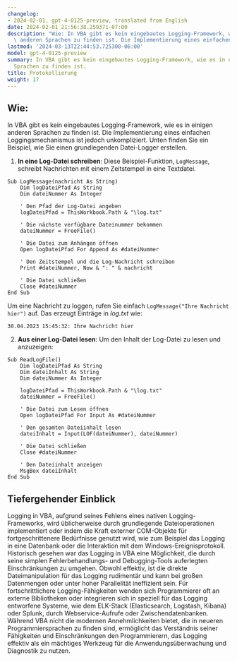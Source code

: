 ```yaml
---
changelog:
- 2024-02-01, gpt-4-0125-preview, translated from English
date: 2024-02-01 21:56:38.259371-07:00
description: "Wie: In VBA gibt es kein eingebautes Logging-Framework, wie es in einigen\
  \ anderen Sprachen zu finden ist. Die Implementierung eines einfachen\u2026"
lastmod: '2024-03-13T22:44:53.725300-06:00'
model: gpt-4-0125-preview
summary: In VBA gibt es kein eingebautes Logging-Framework, wie es in einigen anderen
  Sprachen zu finden ist.
title: Protokollierung
weight: 17
---
```


## Wie:
In VBA gibt es kein eingebautes Logging-Framework, wie es in einigen anderen Sprachen zu finden ist. Die Implementierung eines einfachen Loggingsmechanismus ist jedoch unkompliziert. Unten finden Sie ein Beispiel, wie Sie einen grundlegenden Datei-Logger erstellen.

1. **In eine Log-Datei schreiben**: Diese Beispiel-Funktion, `LogMessage`, schreibt Nachrichten mit einem Zeitstempel in eine Textdatei.

```basic
Sub LogMessage(nachricht As String)
    Dim logDateiPfad As String
    Dim dateiNummer As Integer
    
    ' Den Pfad der Log-Datei angeben
    logDateiPfad = ThisWorkbook.Path & "\log.txt"
    
    ' Die nächste verfügbare Dateinummer bekommen
    dateiNummer = FreeFile()
    
    ' Die Datei zum Anhängen öffnen
    Open logDateiPfad For Append As #dateiNummer
    
    ' Den Zeitstempel und die Log-Nachricht schreiben
    Print #dateiNummer, Now & ": " & nachricht
    
    ' Die Datei schließen
    Close #dateiNummer
End Sub
```

Um eine Nachricht zu loggen, rufen Sie einfach `LogMessage("Ihre Nachricht hier")` auf. Das erzeugt Einträge in *log.txt* wie:

```
30.04.2023 15:45:32: Ihre Nachricht hier
```

2. **Aus einer Log-Datei lesen**: Um den Inhalt der Log-Datei zu lesen und anzuzeigen:

```basic
Sub ReadLogFile()
    Dim logDateiPfad As String
    Dim dateiInhalt As String
    Dim dateiNummer As Integer
    
    logDateiPfad = ThisWorkbook.Path & "\log.txt"
    dateiNummer = FreeFile()
    
    ' Die Datei zum Lesen öffnen
    Open logDateiPfad For Input As #dateiNummer
    
    ' Den gesamten Dateiinhalt lesen
    dateiInhalt = Input(LOF(dateiNummer), dateiNummer)
    
    ' Die Datei schließen
    Close #dateiNummer
    
    ' Den Dateiinhalt anzeigen
    MsgBox dateiInhalt
End Sub
```

## Tiefergehender Einblick
Logging in VBA, aufgrund seines Fehlens eines nativen Logging-Frameworks, wird üblicherweise durch grundlegende Dateioperationen implementiert oder indem die Kraft externer COM-Objekte für fortgeschrittenere Bedürfnisse genutzt wird, wie zum Beispiel das Logging in eine Datenbank oder die Interaktion mit dem Windows-Ereignisprotokoll. Historisch gesehen war das Logging in VBA eine Möglichkeit, die durch seine simplen Fehlerbehandlungs- und Debugging-Tools auferlegten Einschränkungen zu umgehen. Obwohl effektiv, ist die direkte Dateimanipulation für das Logging rudimentär und kann bei großen Datenmengen oder unter hoher Parallelität ineffizient sein. Für fortschrittlichere Logging-Fähigkeiten wenden sich Programmierer oft an externe Bibliotheken oder integrieren sich in speziell für das Logging entworfene Systeme, wie dem ELK-Stack (Elasticsearch, Logstash, Kibana) oder Splunk, durch Webservice-Aufrufe oder Zwischendatenbanken. Während VBA nicht die modernen Annehmlichkeiten bietet, die in neueren Programmiersprachen zu finden sind, ermöglicht das Verständnis seiner Fähigkeiten und Einschränkungen den Programmierern, das Logging effektiv als ein mächtiges Werkzeug für die Anwendungsüberwachung und Diagnostik zu nutzen.
